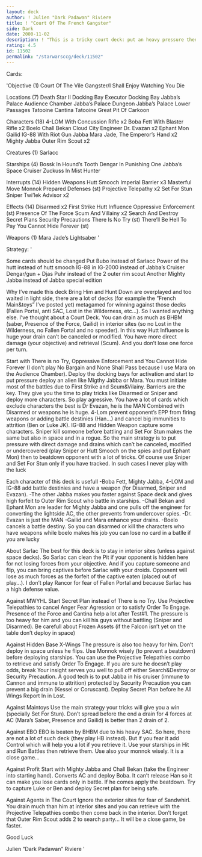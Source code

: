 ```yaml
---
layout: deck
author: ! Julien "Dark Padawan" Riviere
title: ! "Court Of The French Gangster"
side: Dark
date: 2000-11-02
description: ! "This is a tricky court deck: put an heavy pressure then Beatdown."
rating: 4.5
id: 11502
permalink: "/starwarsccg/deck/11502"
---
```

Cards: 

'Objective (1)
Court Of The Vile Gangster/I Shall Enjoy Watching You Die

Locations (7)
Death Star II Docking Bay
Executor Docking Bay
Jabba’s Palace Audience Chamber
Jabba’s Palace Dungeon
Jabba’s Palace Lower Passages
Tatooine Cantina
Tatooine Great Pit Of Carkoon

Characters (18)
4-LOM With Concussion Rifle  x2
Boba Fett With Blaster Rifle  x2
Boelo
Chall Bekan
Cloud City Engineer
Dr. Evazan  x2
Ephant Mon
Gailid
IG-88 With Riot Gun
Jabba
Mara Jade, The Emperor’s Hand  x2
Mighty Jabba
Outer Rim Scout  x2

Creatures (1)
Sarlacc

Starships (4)
Bossk In Hound’s Tooth
Dengar In Punishing One
Jabba’s Space Cruiser
Zuckuss In Mist Hunter

Interrupts (14)
Hidden Weapons
Hutt Smooch
Imperial Barrier  x3
Masterful Move
Monnok
Prepared Defenses (st)
Projective Telepathy  x2
Set For Stun
Sniper
Twi’lek Advisor  x2

Effects (14)
Disarmed  x2
First Strike
Hutt Influence
Oppressive Enforcement (st)
Presence Of The Force
Scum And Villainy  x2
Search And Destroy
Secret Plans
Security Precautions
There Is No Try (st)
There’ll Be Hell To Pay
You Cannot Hide Forever (st)

Weapons (1)
Mara Jade’s Lightsaber  '

Strategy: '

Some cards should be changed
Put Bubo instead of Sarlacc
    Power of the hutt instead of hutt smooch
    IG-88 in IG-2000 instead of Jabba’s Cruiser
    Dengar/gun + Djas Puhr instead of the 2 outer rim scout
    Another Mighty Jabba instead of Jabba special edition

Why I’ve made this deck
Bring Him and Hunt Down are overplayed and too waited in light side, there are a lot of decks (for example the ”French Main&toys” I’ve posted yet) metagamed for winning against those decks (Fallen Portal, anti SAC, Lost in the Wilderness, etc...). So I wanted anything else. I’ve thought about a Court Deck. You can drain as much as BHBM (saber, Presence of the Force, Gailid) in interior sites (so no Lost in the Wilderness, no Fallen Fortal and no speeder).  In this way Hutt Influence is huge your drain can’t be canceled or modified. You have more direct damage (your objective) and retrieval (Scum). And you don’t lose one force per turn.

Start with There is no Try, Oppressive Enforcement and You Cannot Hide Forever (I don’t play No Bargain and None Shall Pass because I use Mara on the Audience Chamber). Deploy the docking bays for activation and start to put pressure deploy an alien like Migthy Jabba or Mara. You must initiate most of the battles due to First Strike and Scum&Vilainy. Barriers are the key. They give you the time to play tricks like Disarmed or Sniper and deploy more characters. So play agressive. You have a lot of cards which exclude characters the best is Dr Evazan, he is the MAN  Combined with Disarmed or weapons he is huge. 4-Lom prevent opponent’s EPP from firing weapons or adding battle destinies (Han...) and cancel big immunities to attrition (Ben or Luke JK). IG-88 and Hidden Weapon capture some characters. Sniper kill someone before battling and Set For Stun makes the same but also in space and in a rogue. So the main strategy is to put pressure with direct damage and drains which can’t be canceled, modified or undercovered (play Sniper or Hutt Smooch on the spies and put Ephant Mon) then to beatdown opponent with a lot of tricks. Of course use Sniper and Set For Stun only if you have tracked. In such cases I never play with the luck 

Each character of this deck is usefull
-Boba Fett, Mighty Jabba, 4-LOM and IG-88 add battle destinies and have a weapon (for Disarmed, Sniper and Evazan).
-The other Jabba makes you faster against Space deck and gives high forfeit to Outer Rim Scout who battle in starships.
-Chall Bekan and Ephant Mon are leader for Mighty Jabba and one pulls off the engineer for converting the lightside AC, the other prevents from undercover spies.
-Dr. Evazan is just the MAN 
-Gailid and Mara enhance your drains.
-Boelo cancels a battle destiny. So you can disarmed or kill the characters who have weapons while boelo makes his job you can lose no card in a batlle if you are lucky 

About Sarlac
The best for this deck is to stay in interior sites (unless against space decks). So Sarlac can clean the Pit if your opponent is hidden here for not losing forces from your objective.
 And if you capture someone and flip, you can bring captives before Sarlac with your droids. Opponent will lose as much forces as the forfeit of the captive eaten (placed out of play...). I don’t play Rancor for fear of Fallen Portal and because Sarlac has a high defense value.

Against MWYHL
Start Secret Plan instead of There is no Try. Use Projective Telepathies to cancel Anger Fear Agression or to satisfy Order To Engage. Presence of the Force and Cantina help a lot after Test#1. The pressure is too heavy for him and you can kill his guys without battling (Sniper and Disarmed). Be carefull about Frozen Assets (if the Falcon isn’t yet on the table don’t deploy in space) 

Against Hidden Base X-Wings
The pressure is also too heavy for him. Don’t deploy in space unless he flips. Use Monnok wisely (to prevent a beatdown) before deploying starships. You can use the Projective Telepathies combo to retrieve and satisfy Order To Engage. If you are sure he doesn’t play odds, break Your insight serves you well to pull off either Search&Destroy or Security Precaution. A good tech is to put Jabba in his cruiser (immune to Cannon and immune to attrition) protected by Security Precaution you can prevent a big drain (Kessel or Coruscant). Deploy Secret Plan before he All Wings Report In in Lost.

Against Maintoys
Use the main strategy your tricks will give you a win (specially Set For Stun). Don’t spread before the end a drain for 4 forces at AC (Mara’s Saber, Presence and Gailid) is better than 2 drain of 2.

Against EBO
EBO is beaten by BHBM due to his heavy SAC. So here, there are not a lot of such deck (they play HB instead). But if you fear it add Control which will help you a lot if you retrieve it. Use your starships in Hit and Run Battles then retrieve them. Use also your monnok wisely. It is a close game...

Against Profit
Start with Mighty Jabba and Chall Bekan (take the Engineer into starting hand). Converts AC and deploy Boba. It can’t release Han so it can make you lose cards only in battle. If he comes apply the beatdown. Try to capture Luke or Ben and deploy Secret plan for being safe.

Against Agents in The Court
Ignore the exterior sites for fear of Sandwhirl. You drain much than him at interior sites and you can retrieve with the Projective Telepathies combo then come back in the interior. Don’t forget that Outer Rim Scout adds 2 to search party... It will be a close game, be faster.

Good Luck 

Julien ”Dark Padawan” Riviere   '
